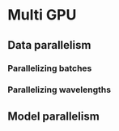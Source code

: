 # Multi GPU




## Data parallelism


### Parallelizing batches



### Parallelizing wavelengths



## Model parallelism